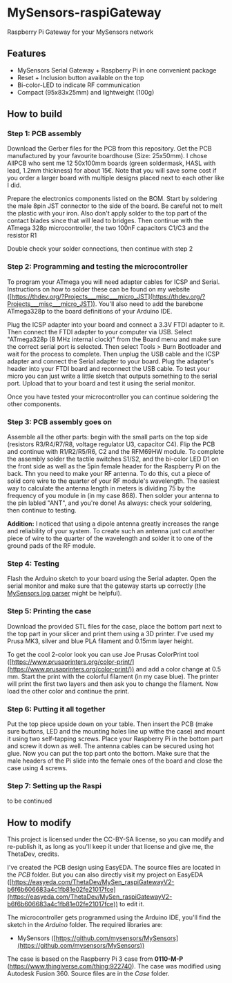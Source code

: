 # MySensors-raspiGateway
Raspberry Pi Gateway for your MySensors network
## Features
- MySensors Serial Gateway + Raspberry Pi in one convenient package
- Reset + Inclusion button available on the top
- Bi-color-LED to indicate RF communication
- Compact (95x83x25mm) and lightweight (100g)
## How to build
### Step 1: PCB assembly
Download the Gerber files for the PCB from this repository. Get the PCB manufactured by your favourite boardhouse (Size: 25x50mm). I chose AllPCB who sent me 12 50x100mm boards (green soldermask, HASL with lead, 1.2mm thickness) for about 15€. Note that you will save some cost if you order a larger board with multiple designs placed next to each other like I did.

Prepare the electronics components listed on the BOM. Start by soldering the male 8pin JST connector to the side of the board. Be careful not to melt the plastic with your iron. Also don't apply solder to the top part of the contact blades since that will lead to bridges. Then continue with the ATmega 328p microcontroller, the two 100nF capacitors C1/C3 and the resistor R1

Double check your solder connections, then continue with step 2
### Step 2: Programming and testing the microcontroller
To program your ATmega you will need adapter cables for ICSP and Serial. Instructions on how to solder these can be found on my website ([https://thdev.org/?Projects___misc___micro_JST](https://thdev.org/?Projects___misc___micro_JST)). You'll also need to add the barebone ATmega328p to the board definitions of your Arduino IDE.

Plug the ICSP adapter into your board and connect a 3.3V FTDI adapter to it. Then connect the FTDI adapter to your computer via USB. Select "ATmega328p (8 MHz internal clock)" from the Board menu and make sure the correct serial port is selected. Then select Tools > Burn Bootloader and wait for the process to complete. Then unplug the USB cable and the ICSP adapter and connect the Serial adapter to your board. Plug the adapter's header into your FTDI board and reconnect the USB cable.
To test your micro you can just write a little sketch that outputs something to the serial port. Upload that to your board and test it using the serial monitor.

Once you have tested your microcontroller you can continue soldering the other components.

### Step 3: PCB assembly goes on
Assemble all the other parts: begin with the small parts on the top side (resistors R3/R4/R7/R8, voltage regulator U3, capacitor C4). Flip the PCB and continue with R1/R2/R5/R6, C2 and the RFM69HW module. To complete the assembly solder the tactile switches S1/S2, and the bi-color LED D1 on the front side as well as the 5pin female header for the Raspberry Pi on the back. Thn you need to make your RF antenna. To do this, cut a piece of solid core wire to the quarter of your RF module's wavelength. The easiest way to calculate the antenna length in meters is dividing 75 by the frequency of you module in (in my case 868).
Then solder your antenna to the pin labled "ANT", and you're done! As always: check your soldering, then continue to testing.

**Addition:** I noticed that using a dipole antenna greatly increases the range and reliability of your system. To create such an antenna just cut another piece of wire to the quarter of the wavelength and solder it to one of the ground pads of the RF module.
### Step 4: Testing
Flash the Arduino sketch to your board using the Serial adapter. Open the serial monitor and make sure that the gateway starts up correctly (the [MySensors log parser](https://www.mysensors.org/build/parser) might be helpful).
### Step 5: Printing the case
Download the provided STL files for the case, place the bottom part next to the top part in your slicer and print them using a 3D printer. I've used my Prusa MK3, silver and blue PLA filament and 0.15mm layer height.

To get the cool 2-color look you can use Joe Prusas ColorPrint tool ([https://www.prusaprinters.org/color-print/](https://www.prusaprinters.org/color-print/)) and add a color change at 0.5 mm. Start the print with the colorful filament (in my case blue). The printer will print the first two layers and then ask you to change the filament. Now load the other color and continue the print.
### Step 6: Putting it all together
Put the top piece upside down on your table. Then insert the PCB (make sure buttons, LED and the mounting holes line up withe the case) and mount it using two self-tapping screws. Place your Raspberry Pi in the bottom part and screw it down as well. The antenna cables can be secured using hot glue.
Now you can put the top part onto the bottom. Make sure that the male headers of the Pi slide into the female ones of the board and close the case using 4 screws.
### Step 7: Setting up the Raspi
to be continued
## How to modify

This project is licensed under the CC-BY-SA license, so you can modify and re-publish it, as long as you'll keep it under that license and give me, the ThetaDev, credits.

I've created the PCB design using EasyEDA. The source files are located in the  _PCB_  folder. But you can also directly visit my project on EasyEDA ([https://easyeda.com/ThetaDev/MySen_raspiGatewayV2-b6f6b606683a4c1fb81e02fe21017fce](https://easyeda.com/ThetaDev/MySen_raspiGatewayV2-b6f6b606683a4c1fb81e02fe21017fce)) to edit it.

The microcontroller gets programmed using the Arduino IDE, you'll find the sketch in the  _Arduino_  folder. The required libraries are:

-   MySensors ([https://github.com/mysensors/MySensors](https://github.com/mysensors/MySensors))

The case is based on the Raspberry Pi 3 case from **0110-M-P** (https://www.thingiverse.com/thing:922740).
The case was modified using Autodesk Fusion 360. Source files are in the  _Case_  folder.
